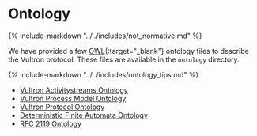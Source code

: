 # Ontology

{% include-markdown "../../includes/not_normative.md" %}

We have provided a few [OWL](https://www.w3.org/TR/owl2-overview/){:target="_blank"} ontology files to describe the
Vultron protocol.
These files are available in the `ontology` directory.

{% include-markdown "../../includes/ontology_tips.md" %}

- [Vultron Activitystreams Ontology](vultron_as.md)
- [Vultron Process Model Ontology](vultron_process.md)
- [Vultron Protocol Ontology](vultron_protocol.md)
- [Deterministic Finite Automata Ontology](dfa.md)
- [RFC 2119 Ontology](rfc2119.md)
